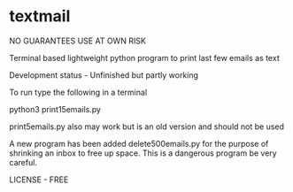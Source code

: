 # textmail

NO GUARANTEES
USE AT OWN RISK


Terminal based lightweight python program to print last few emails as text

Development status - Unfinished but partly working

To run type the following in a terminal

python3 print15emails.py

print5emails.py also may work but is an old version and should not be used


A new program has been added delete500emails.py for the purpose of shrinking an inbox to free up space. This is a dangerous program be very careful.


LICENSE - FREE
